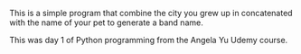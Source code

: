 This is a simple program that combine the city you grew up in concatenated with the name of your pet to generate a band name. 

This was day 1 of Python programming from the Angela Yu Udemy course.
